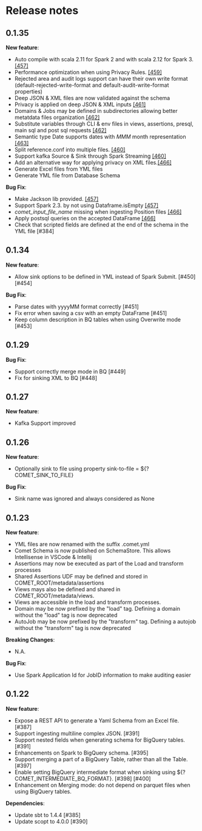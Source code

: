 # Release notes

## 0.1.35
__New feature__:
- Auto compile with scala 2.11 for Spark 2 and with scala 2.12 for Spark 3. [[457]](https://github.com/ebiznext/comet-data-pipeline/pull/457)
- Performance optimization when using Privacy Rules. [[459]](https://github.com/ebiznext/comet-data-pipeline/pull/459)
- Rejected area and audit logs support can have their own write format (default-rejected-write-format and default-audit-write-format properties)
- Deep JSON & XML files are now validated against the schema
- Privacy is applied on deep JSON & XML inputs [[461]](https://github.com/ebiznext/comet-data-pipeline/pull/461)
- Domains & Jobs may be defined in subdirectories allowing better metatdata files organization [[462]](https://github.com/ebiznext/comet-data-pipeline/pull/462)
- Substitute variables through CLI & env files in views, assertions, presql, main sql and post sql requests [[462]](https://github.com/ebiznext/comet-data-pipeline/pull/462)
- Semantic type Date supports dates with _MMM_ month representation [[463]](https://github.com/ebiznext/comet-data-pipeline/pull/463)
- Split reference.conf into multiple files. [[460]](https://github.com/ebiznext/comet-data-pipeline/pull/460)
- Support kafka Source & Sink through Spark Streaming [[460]](https://github.com/ebiznext/comet-data-pipeline/pull/460)
- Add an alternative way for applying privacy on XML files.[[466]](https://github.com/ebiznext/comet-data-pipeline/pull/466)
- Generate Excel files from YML files
- Generate YML file from Database Schema

__Bug Fix__:
- Make Jackson lib provided. [[457]](https://github.com/ebiznext/comet-data-pipeline/pull/457)
- Support Spark 2.3. by not using Dataframe.isEmpty [[457]](https://github.com/ebiznext/comet-data-pipeline/pull/457)
- _comet_input_file_name_ missing when ingesting Position files [[466]](https://github.com/ebiznext/comet-data-pipeline/pull/466)
- Apply postsql queries on the accepted DataFrame [[466]](https://github.com/ebiznext/comet-data-pipeline/pull/466)
- Check that scripted fields are defined at the end of the schema in the YML file [#384]

## 0.1.34
__New feature__:
- Allow sink options to be defined in YML instead of Spark Submit. [#450] [#454]

__Bug Fix__:
- Parse dates with yyyyMM format correctly [#451]
- Fix error when saving a csv with an empty DataFrame [#451]
- Keep column description in BQ tables when using Overwrite mode [#453]

## 0.1.29
__Bug Fix__:
- Support correctly merge mode in BQ [#449]
- Fix for sinking XML to BQ [#448]

## 0.1.27
__New feature__:
- Kafka Support improved

## 0.1.26
__New feature__:
- Optionally sink to file using property sink-to-file = ${?COMET_SINK_TO_FILE}

__Bug Fix__:
- Sink name was ignored and always considered as None

## 0.1.23
__New feature__:
- YML files are now renamed with the suffix .comet.yml
- Comet Schema is now published on SchemaStore. This allows Intellisense in VSCode & Intellij
- Assertions may now be executed as part of the Load and transform processes
- Shared Assertions UDF may be defined and stored in COMET_ROOT/metadata/assertions
- Views mays also be defined and shared in COMET_ROOT/metadata/views.
- Views are accessible in the load and transform processes.
- Domain may be now prefixed by the "load" tag. Defining a domain without the "load" tag is now deprecated
- AutoJob may be now prefixed by the "transform" tag. Defining a autojob without the "transform" tag is now deprecated

__Breaking Changes__:
- N.A.

__Bug Fix__:
- Use Spark Application Id for JobID information to make auditing easier

## 0.1.22
__New feature__:
- Expose a REST API to generate a Yaml Schema from an Excel file. [#387]
- Support ingesting multiline complex JSON. [#391]
- Support nested fields when generating schema for BigQuery tables. [#391]
- Enhancements on Spark to BigQuery schema. [#395]
- Support merging a part of a BigQuery Table, rather than all the Table. [#397]
- Enable setting BigQuery intermediate format when sinking using ${?COMET_INTERMEDIATE_BQ_FORMAT}. [#398] [#400]
- Enhancement on Merging mode: do not depend on parquet files when using BigQuery tables.

__Dependencies__:
- Update sbt to 1.4.4 [#385]
- Update scopt to 4.0.0 [#390]
